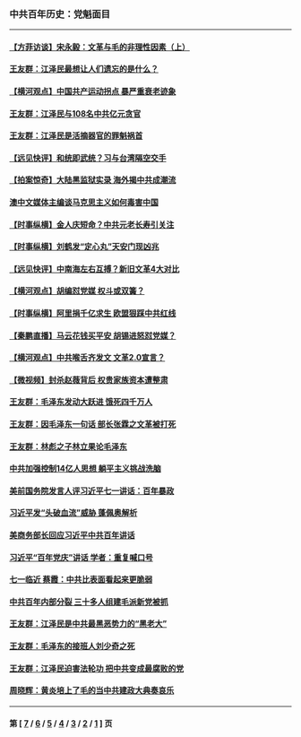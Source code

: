 ### 中共百年历史：党魁面目
---
#### [【方菲访谈】宋永毅：文革与毛的非理性因素（上）](../../pages/nf1176107/n13469956.md?02050430) 
#### [王友群：江泽民最想让人们遗忘的是什么？](../../pages/nf1176107/n13408949.md?02050430) 
#### [【横河观点】中国共产运动拐点 暴严重衰老迹象](../../pages/nf1176107/n13388333.md?02050430) 
#### [王友群：江泽民与108名中共亿元贪官](../../pages/nf1176107/n13352358.md?02050430) 
#### [王友群：江泽民是活摘器官的罪魁祸首](../../pages/nf1176107/n13336903.md?02050430) 
#### [【远见快评】和统即武统？习与台湾隔空交手](../../pages/nf1176107/n13297739.md?02050430) 
#### [【拍案惊奇】大陆黑监狱实录 海外揭中共成潮流](../../pages/nf1176107/n13288853.md?02050430) 
#### [澳中文媒体主编谈马克思主义如何毒害中国](../../pages/nf1176107/n13257387.md?02050430) 
#### [【时事纵横】金人庆短命？中共元老长寿引关注](../../pages/nf1176107/n13217934.md?02050430) 
#### [【时事纵横】刘鹤发“定心丸”天安门现凶兆](../../pages/nf1176107/n13215416.md?02050430) 
#### [【远见快评】中南海左右互搏？新旧文革4大对比](../../pages/nf1176107/n13214745.md?02050430) 
#### [【横河观点】胡编怼党媒 权斗或双簧？](../../pages/nf1176107/n13210864.md?02050430) 
#### [【时事纵横】阿里捐千亿求生 欧盟狠踩中共红线](../../pages/nf1176107/n13206431.md?02050430) 
#### [【秦鹏直播】马云花钱买平安 胡锡进怒怼党媒？](../../pages/nf1176107/n13206392.md?02050430) 
#### [【横河观点】中共喉舌齐发文 文革2.0宣言？](../../pages/nf1176107/n13201248.md?02050430) 
#### [【微视频】封杀赵薇背后 权贵家族资本遭整肃](../../pages/nf1176107/n13197798.md?02050430) 
#### [王友群：毛泽东发动大跃进 饿死四千万人](../../pages/nf1176107/n13177158.md?02050430) 
#### [王友群：因毛泽东一句话 部长张霖之文革被打死](../../pages/nf1176107/n13161711.md?02050430) 
#### [王友群：林彪之子林立果论毛泽东](../../pages/nf1176107/n13128622.md?02050430) 
#### [中共加强控制14亿人思想 躺平主义挑战洗脑](../../pages/nf1176107/n13094299.md?02050430) 
#### [美前国务院发言人评习近平七一讲话：百年暴政](../../pages/nf1176107/n13066986.md?02050430) 
#### [习近平发“头破血流”威胁 蓬佩奥解析](../../pages/nf1176107/n13063604.md?02050430) 
#### [美商务部长回应习近平中共百年讲话](../../pages/nf1176107/n13062903.md?02050430) 
#### [习近平“百年党庆”讲话 学者：重复喊口号](../../pages/nf1176107/n13061411.md?02050430) 
#### [七一临近 蔡霞：中共比表面看起来更脆弱](../../pages/nf1176107/n13056418.md?02050430) 
#### [中共百年内部分裂 三十多人组建毛派新党被抓](../../pages/nf1176107/n13044023.md?02050430) 
#### [王友群：江泽民是中共最黑恶势力的“黑老大”](../../pages/nf1176107/n13022180.md?02050430) 
#### [王友群：毛泽东的接班人刘少奇之死](../../pages/nf1176107/n12991772.md?02050430) 
#### [王友群：江泽民迫害法轮功 把中共变成最腐败的党](../../pages/nf1176107/n12947347.md?02050430) 
#### [周晓辉：黄炎培上了毛的当中共建政大典奏哀乐](../../pages/nf1176107/n12942780.md?02050430) 

---
#### 第 [ [7](./7.md?02050430) / [6](./6.md?02050430) / [5](./5.md?02050430) / [4](./4.md?02050430) / [3](./3.md?02050430) / [2](./2.md?02050430) / [1](./1.md?02050430) ] 页
